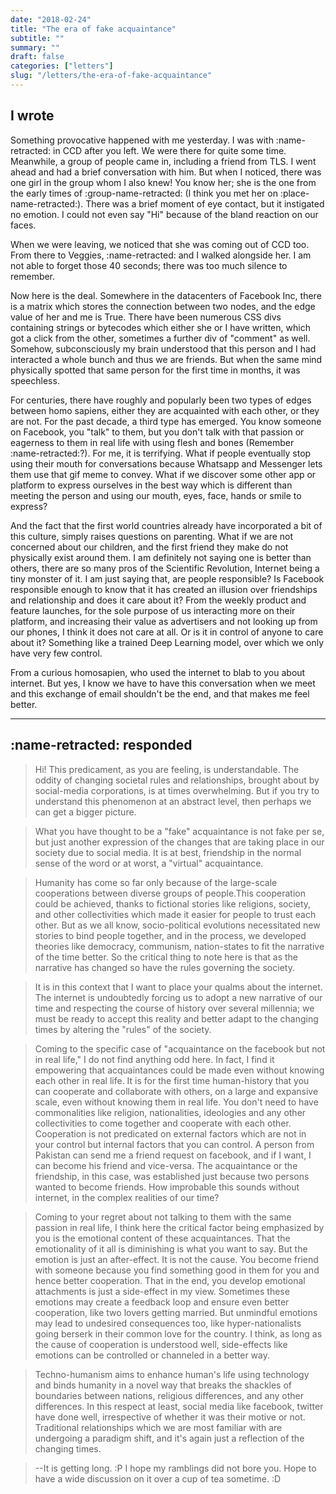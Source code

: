```yaml
---
date: "2018-02-24"
title: "The era of fake acquaintance"
subtitle: ""
summary: ""
draft: false
categories: ["letters"]
slug: "/letters/the-era-of-fake-acquaintance"
---
```


## I wrote

Something provocative happened with me yesterday. I was with :name-retracted: in CCD after you left. We were there for quite some time. Meanwhile, a group of people came in, including a friend from TLS. I went ahead and had a brief conversation with him. But when I noticed, there was one girl in the group whom I also knew! You know her; she is the one from the early times of :group-name-retracted: (I think you met her on :place-name-retracted:). There was a brief moment of eye contact, but it instigated no emotion. I could not even say "Hi" because of the bland reaction on our faces.

When we were leaving, we noticed that she was coming out of CCD too. From there to Veggies, :name-retracted: and I walked alongside her. I am not able to forget those 40 seconds; there was too much silence to remember.

Now here is the deal. Somewhere in the datacenters of Facebook Inc, there is a matrix which stores the connection between two nodes, and the edge value of her and me is True. There have been numerous CSS divs containing strings or bytecodes which either she or I have written, which got a click from the other, sometimes a further div of "comment" as well. Somehow, subconsciously my brain understood that this person and I had interacted a whole bunch and thus we are friends. But when the same mind physically spotted that same person for the first time in months, it was speechless.

For centuries, there have roughly and popularly been two types of edges between homo sapiens, either they are acquainted with each other, or they are not. For the past decade, a third type has emerged. You know someone on Facebook, you "talk" to them, but you don't talk with that passion or eagerness to them in real life with using flesh and bones (Remember :name-retracted:?). For me, it is terrifying. What if people eventually stop using their mouth for conversations because Whatsapp and Messenger lets them use that gif meme to convey. What if we discover some other app or platform to express ourselves in the best way which is different than meeting the person and using our mouth, eyes, face, hands or smile to express?

And the fact that the first world countries already have incorporated a bit of this culture, simply raises questions on parenting. What if we are not concerned about our children, and the first friend they make do not physically exist around them. I am definitely not saying one is better than others, there are so many pros of the Scientific Revolution, Internet being a tiny monster of it. I am just saying that, are people responsible? Is Facebook responsible enough to know that it has created an illusion over friendships and relationship and does it care about it? From the weekly product and feature launches, for the sole purpose of us interacting more on their platform, and increasing their value as advertisers and not looking up from our phones, I think it does not care at all. Or is it in control of anyone to care about it? Something like a trained Deep Learning model, over which we only have very few control.

From a curious homosapien, who used the internet to blab to you about internet. But yes, I know we have to have this conversation when we meet and this exchange of email shouldn't be the end, and that makes me feel better.

---

## :name-retracted: responded

> Hi!
> This predicament, as you are feeling, is understandable. The oddity of changing societal rules and relationships, brought about by social-media corporations, is at times overwhelming. But if you try to understand this phenomenon at an abstract level, then perhaps we can get a bigger picture.

> What you have thought to be a "fake" acquaintance is not fake per se, but just another expression of the changes that are taking place in our society due to social media. It is at best, friendship in the normal sense of the word or at worst, a "virtual" acquaintance.

> Humanity has come so far only because of the large-scale cooperations between diverse groups of people.This cooperation could be achieved, thanks to fictional stories like religions, society, and other collectivities which made it easier for people to trust each other. But as we all know, socio-political evolutions necessitated new stories to bind people together, and in the process, we developed theories like democracy, communism, nation-states to fit the narrative of the time better. So the critical thing to note here is that as the narrative has changed so have the rules governing the society.

> It is in this context that I want to place your qualms about the internet. The internet is undoubtedly forcing us to adopt a new narrative of our time and respecting the course of history over several millennia; we must be ready to accept this reality and better adapt to the changing times by altering the "rules" of the society.

> Coming to the specific case of "acquaintance on the facebook but not in real life," I do not find anything odd here. In fact, I find it empowering that acquaintances could be made even without knowing each other in real life. It is for the first time human-history that you can cooperate and collaborate with others, on a large and expansive scale, even without knowing them in real life. You don't need to have commonalities like religion, nationalities, ideologies and any other collectivities to come together and cooperate with each other. Cooperation is not predicated on external factors which are not in your control but internal factors that you can control. A person from Pakistan can send me a friend request on facebook, and if I want, I can become his friend and vice-versa. The acquaintance or the friendship, in this case, was established just because two persons wanted to become friends. How improbable this sounds without internet, in the complex realities of our time?

> Coming to your regret about not talking to them with the same passion in real life, I think here the critical factor being emphasized by you is the emotional content of these acquaintances. That the emotionality of it all is diminishing is what you want to say. But the emotion is just an after-effect. It is not the cause. You become friend with someone because you find something good in them for you and hence better cooperation. That in the end, you develop emotional attachments is just a side-effect in my view. Sometimes these emotions may create a feedback loop and ensure even better cooperation, like two lovers getting married. But unmindful emotions may lead to undesired consequences too, like hyper-nationalists going berserk in their common love for the country. I think, as long as the cause of cooperation is understood well, side-effects like emotions can be controlled or channeled in a better way.

> Techno-humanism aims to enhance human's life using technology and binds humanity in a novel way that breaks the shackles of boundaries between nations, religious differences, and any other differences. In this respect at least, social media like facebook, twitter have done well, irrespective of whether it was their motive or not. Traditional relationships which we are most familiar with are undergoing a paradigm shift, and it's again just a reflection of the changing times.

> --It is getting long. :P I hope my ramblings did not bore you. Hope to have a wide discussion on it over a cup of tea sometime. :D
